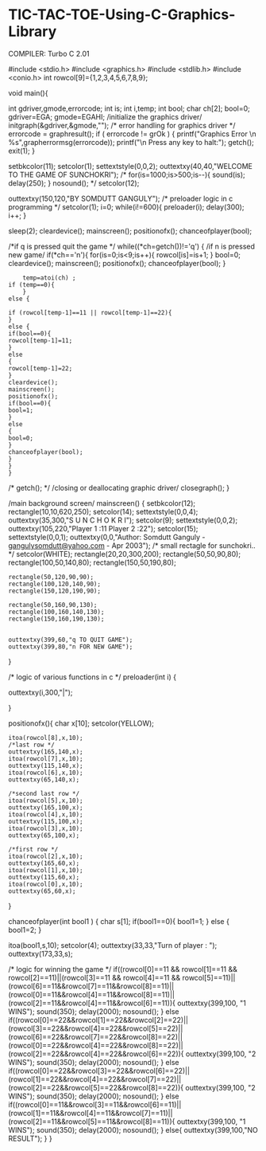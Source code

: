 # TIC-TAC-TOE-Using-C-Graphics-Library
  COMPILER: Turbo C 2.01
   

#include <stdio.h>
#include <graphics.h>
#include <stdlib.h>
#include <conio.h>
int rowcol[9]={1,2,3,4,5,6,7,8,9};

void main(){

int gdriver,gmode,errorcode;
int is;
int i,temp;
int bool;
char ch[2];
bool=0;
gdriver=EGA;
gmode=EGAHI;
/initialize the graphics driver/
initgraph(&gdriver,&gmode,"");
/* error handling for graphics driver */
errorcode = graphresult();
if ( errorcode != grOk ) {
printf("Graphics Error \n %s",grapherrormsg(errorcode));
printf("\n Press any key to halt:");
getch();
exit(1);
}

setbkcolor(11);
setcolor(1);
settextstyle(0,0,2);
outtextxy(40,40,"WELCOME TO THE GAME OF SUNCHOKRI");
/*
for(is=1000;is>500;is--){
sound(is);
delay(250);
}
nosound();
*/
setcolor(12);

outtextxy(150,120,"BY SOMDUTT GANGULY");
/* preloader logic in c programming */
setcolor(1);
i=0;
while(i!=600){
preloader(i);
delay(300);
i++;
}


sleep(2);
cleardevice();
mainscreen();
positionofx();
chanceofplayer(bool);

/*if q is pressed quit the game */
while((*ch=getch())!='q') {
/if n is pressed new game/
	if(*ch=='n'){
		for(is=0;is<9;is++){
		rowcol[is]=is+1;
			}
		bool=0;
		cleardevice();
		mainscreen();
		positionofx();
		chanceofplayer(bool);
		}

		temp=atoi(ch) ;
	if (temp==0){
		}
	else {

	if (rowcol[temp-1]==11 || rowcol[temp-1]==22){
	}
	else {
	if(bool==0){
	rowcol[temp-1]=11;
	}
	else
	{
	rowcol[temp-1]=22;
	}
	cleardevice();
	mainscreen();
	positionofx();
	if(bool==0){
	bool=1;
	}
	else
	{
	bool=0;
	}
	chanceofplayer(bool);
	}
	}
	}
/*
getch(); */
/closing or deallocating graphic driver/
closegraph();
}

/main background screen/
mainscreen() {
setbkcolor(12);
rectangle(10,10,620,250);
setcolor(14);
settextstyle(0,0,4);
outtextxy(35,300,"S U N C H O K R I");
setcolor(9);
settextstyle(0,0,2);
outtextxy(105,220,"Player 1 :11 Player 2 :22");
setcolor(15);
settextstyle(0,0,1);
outtextxy(0,0,"Author: Somdutt Ganguly - gangulysomdutt@yahoo.com - Apr 2003");
/* small rectagle for sunchokri..   */
setcolor(WHITE);
rectangle(20,20,300,200);
	rectangle(50,50,90,80);
	rectangle(100,50,140,80);
	rectangle(150,50,190,80);

	rectangle(50,120,90,90);
	rectangle(100,120,140,90);
	rectangle(150,120,190,90);

	rectangle(50,160,90,130);
	rectangle(100,160,140,130);
	rectangle(150,160,190,130);


	outtextxy(399,60,"q TO QUIT GAME");
	outtextxy(399,80,"n FOR NEW GAME");



}





/* logic of various functions in c */
preloader(int i) {

outtextxy(i,300,"|");

}

positionofx(){
char x[10];
setcolor(YELLOW);

	itoa(rowcol[8],x,10);
	/*last row */
	outtextxy(165,140,x);
	itoa(rowcol[7],x,10);
	outtextxy(115,140,x);
	itoa(rowcol[6],x,10);
	outtextxy(65,140,x);

	/*second last row */
	itoa(rowcol[5],x,10);
	outtextxy(165,100,x);
	itoa(rowcol[4],x,10);
	outtextxy(115,100,x);
	itoa(rowcol[3],x,10);
	outtextxy(65,100,x);

	/*first row */
	itoa(rowcol[2],x,10);
	outtextxy(165,60,x);
	itoa(rowcol[1],x,10);
	outtextxy(115,60,x);
	itoa(rowcol[0],x,10);
	outtextxy(65,60,x);
}

 chanceofplayer(int bool1 ) {
 char s[1];
 if(bool1==0){
 bool1=1; }
 else
 {
 bool1=2; }

 itoa(bool1,s,10);
 setcolor(4);
 outtextxy(33,33,"Turn of player : ");
 outtextxy(173,33,s);

 /* logic for winning the game */
 if((rowcol[0]==11 && rowcol[1]==11 && rowcol[2]==11)||(rowcol[3]==11 && rowcol[4]==11 && rowcol[5]==11)||(rowcol[6]==11&&rowcol[7]==11&&rowcol[8]==11)||(rowcol[0]==11&&rowcol[4]==11&&rowcol[8]==11)||(rowcol[2]==11&&rowcol[4]==11&&rowcol[6]==11)){
 outtextxy(399,100, "1 WINS");
 sound(350);
 delay(2000);
 nosound();
 }
 else if((rowcol[0]==22&&rowcol[1]==22&&rowcol[2]==22)||(rowcol[3]==22&&rowcol[4]==22&&rowcol[5]==22)||(rowcol[6]==22&&rowcol[7]==22&&rowcol[8]==22)||(rowcol[0]==22&&rowcol[4]==22&&rowcol[8]==22)||(rowcol[2]==22&&rowcol[4]==22&&rowcol[6]==22)){
 outtextxy(399,100, "2 WINS");
 sound(350);
 delay(2000);
 nosound();
 }
 else if((rowcol[0]==22&&rowcol[3]==22&&rowcol[6]==22)||(rowcol[1]==22&&rowcol[4]==22&&rowcol[7]==22)||(rowcol[2]==22&&rowcol[5]==22&&rowcol[8]==22)){
 outtextxy(399,100, "2 WINS");
 sound(350);
 delay(2000);
 nosound();
 }
else if((rowcol[0]==11&&rowcol[3]==11&&rowcol[6]==11)||(rowcol[1]==11&&rowcol[4]==11&&rowcol[7]==11)||(rowcol[2]==11&&rowcol[5]==11&&rowcol[8]==11)){
 outtextxy(399,100, "1 WINS");
 sound(350);
 delay(2000);
 nosound();
 }
 else{
 outtextxy(399,100,"NO RESULT");
 }
 }
